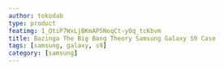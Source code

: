 ```yaml
---
author: tokodab
type: product
featimg: 1_QtiP7WxLjBKmAP5NoqCt-y0q_tcKbvm
title: Bazinga The Big Bang Theory Samsung Galaxy S9 Case
tags: [samsung, galaxy, s9]
category: [samsung]
---
```

